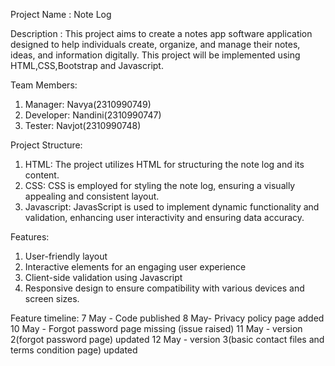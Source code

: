 Project Name : Note Log

Description : This project aims to create a notes app software application designed to help individuals create, organize, and manage their notes, ideas, and information digitally. This project will be implemented using HTML,CSS,Bootstrap and Javascript.

Team Members:

  1. Manager: Navya(2310990749)
  2. Developer: Nandini(2310990747)
  3. Tester: Navjot(2310990748)

Project Structure:

  1. HTML: The project utilizes HTML for structuring the note log and its content.
  2. CSS: CSS is employed for styling the note log, ensuring a visually appealing and consistent layout.
  3. Javascript: JavasScript is used to implement dynamic functionality and validation, enhancing user interactivity and ensuring data accuracy.

Features:

  1. User-friendly layout
  2. Interactive elements for an engaging user experience
  3. Client-side validation using Javascript
  4. Responsive design to ensure compatibility with various devices and screen sizes.

Feature timeline:
7 May - Code published
8 May- Privacy policy page added
10 May - Forgot password page missing (issue raised)
11 May - version 2(forgot password page) updated
12 May - version 3(basic contact files and terms condition page) updated

